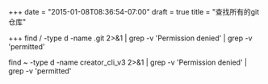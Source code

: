 +++
date = "2015-01-08T08:36:54-07:00"
draft = true
title = "查找所有的git仓库"

+++ 
 find / -type d -name .git 2>&1  | grep -v 'Permission denied' | grep -v 'permitted'

 find ~ -type d -name creator_cli_v3 2>&1  | grep -v 'Permission denied' | grep -v 'permitted'
